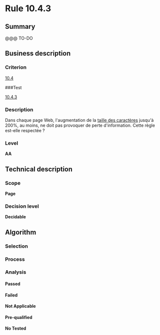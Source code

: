 # Rule 10.4.3

## Summary

@@@ TO-DO

## Business description

### Criterion

[10.4](http://references.modernisation.gouv.fr/referentiel-technique-0#crit-10-4)

###Test

[10.4.3](http://references.modernisation.gouv.fr/referentiel-technique-0#test-10-4-3)

### Description

Dans chaque page Web, l'augmentation de la <a href="http://references.modernisation.gouv.fr/sites/default/files/RGAA3_RC2-1/glossaire.htm#mTailleCaractere">taille des caract&egrave;res</a> jusqu'&agrave; 200%, au moins, ne doit pas provoquer de perte d'information. Cette r&egrave;gle est-elle respect&eacute;e ?

### Level

**AA**

## Technical description

### Scope

**Page**

### Decision level

**Decidable**

## Algorithm

### Selection

### Process

### Analysis

#### Passed

#### Failed

#### Not Applicable

#### Pre-qualified

#### No Tested 






